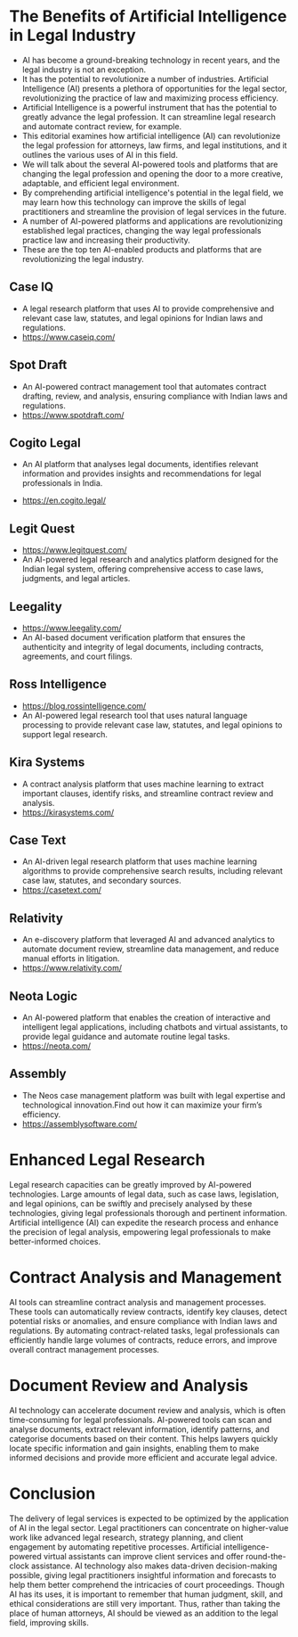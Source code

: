 # The Benefits of Artificial Intelligence in Legal Industry
- AI has become a ground-breaking technology in recent years, and the legal industry is not an exception.
- It has the potential to revolutionize a number of industries. Artificial Intelligence (AI) presents a plethora of opportunities for the legal sector, revolutionizing the practice of law and maximizing process efficiency. 
- Artificial Intelligence is a powerful instrument that has the potential to greatly advance the legal profession. It can streamline legal research and automate contract review, for example. 
- This editorial examines how artificial intelligence (AI) can revolutionize the legal profession for attorneys, law firms, and legal institutions, and it outlines the various uses of AI in this field. 
- We will talk about the several AI-powered tools and platforms that are changing the legal profession and opening the door to a more creative, adaptable, and efficient legal environment. 
- By comprehending artificial intelligence's potential in the legal field, we may learn how this technology can improve the skills of legal practitioners and streamline the provision of legal services in the future.
- A number of AI-powered platforms and applications are revolutionizing established legal practices, changing the way legal professionals practice law and increasing their productivity.
- These are the top ten AI-enabled products and platforms that are revolutionizing the legal industry.


## Case IQ
- A legal research platform that uses AI to provide comprehensive and relevant case law, statutes, and legal opinions for Indian laws and regulations.
- https://www.caseiq.com/

## Spot Draft
- An AI-powered contract management tool that automates contract drafting, review, and analysis, ensuring compliance with Indian laws and regulations.
- https://www.spotdraft.com/


## Cogito Legal
- An AI platform that analyses legal documents, identifies relevant information and provides insights and recommendations for legal professionals in India.

- https://en.cogito.legal/

## Legit Quest
- https://www.legitquest.com/
- An AI-powered legal research and analytics platform designed for the Indian legal system, offering comprehensive access to case laws, judgments, and legal articles.

## Leegality
- https://www.leegality.com/
- An AI-based document verification platform that ensures the authenticity and integrity of legal documents, including contracts, agreements, and court filings.

## Ross Intelligence
- https://blog.rossintelligence.com/
- An AI-powered legal research tool that uses natural language processing to provide relevant case law, statutes, and legal opinions to support legal research.

## Kira Systems
- A contract analysis platform that uses machine learning to extract important clauses, identify risks, and streamline contract review and analysis.
- https://kirasystems.com/

## Case Text
- An AI-driven legal research platform that uses machine learning algorithms to provide comprehensive search results, including relevant case law, statutes, and secondary sources.
- https://casetext.com/

## Relativity
- An e-discovery platform that leveraged AI and advanced analytics to automate document review, streamline data management, and reduce manual efforts in litigation.
- https://www.relativity.com/

## Neota Logic
- An AI-powered platform that enables the creation of interactive and intelligent legal applications, including chatbots and virtual assistants, to provide legal guidance and automate routine legal tasks.
- https://neota.com/

## Assembly
- The Neos case management platform was built with legal expertise and technological innovation.Find out how it can maximize your firm’s efficiency.
- https://assemblysoftware.com/



# Enhanced Legal Research
Legal research capacities can be greatly improved by AI-powered technologies. Large amounts of legal data, such as case laws, legislation, and legal opinions, can be swiftly and precisely analysed by these technologies, giving legal professionals thorough and pertinent information. Artificial intelligence (AI) can expedite the research process and enhance the precision of legal analysis, empowering legal professionals to make better-informed choices.

# Contract Analysis and Management
AI tools can streamline contract analysis and management processes. These tools can automatically review contracts, identify key clauses, detect potential risks or anomalies, and ensure compliance with Indian laws and regulations. By automating contract-related tasks, legal professionals can efficiently handle large volumes of contracts, reduce errors, and improve overall contract management processes.

# Document Review and Analysis
AI technology can accelerate document review and analysis, which is often time-consuming for legal professionals. AI-powered tools can scan and analyse documents, extract relevant information, identify patterns, and categorise documents based on their content. This helps lawyers quickly locate specific information and gain insights, enabling them to make informed decisions and provide more efficient and accurate legal advice.


# Conclusion
The delivery of legal services is expected to be optimized by the application of AI in the legal sector. Legal practitioners can concentrate on higher-value work like advanced legal research, strategy planning, and client engagement by automating repetitive processes. Artificial intelligence-powered virtual assistants can improve client services and offer round-the-clock assistance. AI technology also makes data-driven decision-making possible, giving legal practitioners insightful information and forecasts to help them better comprehend the intricacies of court proceedings. Though AI has its uses, it is important to remember that human judgment, skill, and ethical considerations are still very important. Thus, rather than taking the place of human attorneys, AI should be viewed as an addition to the legal field, improving skills.
